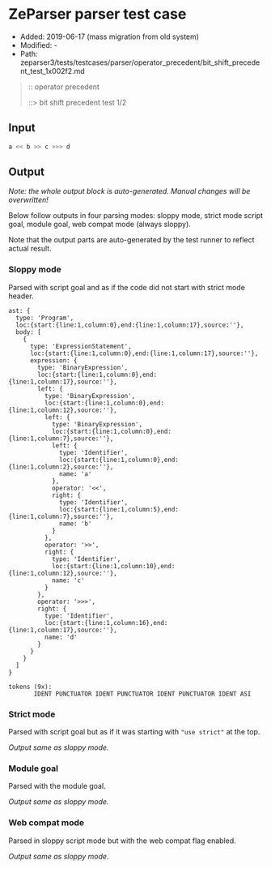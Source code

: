 # ZeParser parser test case

- Added: 2019-06-17 (mass migration from old system)
- Modified: -
- Path: zeparser3/tests/testcases/parser/operator_precedent/bit_shift_precedent_test_1x002f2.md

> :: operator precedent
>
> ::> bit shift precedent test 1/2

## Input

`````js
a << b >> c >>> d
`````

## Output

_Note: the whole output block is auto-generated. Manual changes will be overwritten!_

Below follow outputs in four parsing modes: sloppy mode, strict mode script goal, module goal, web compat mode (always sloppy).

Note that the output parts are auto-generated by the test runner to reflect actual result.

### Sloppy mode

Parsed with script goal and as if the code did not start with strict mode header.

`````
ast: {
  type: 'Program',
  loc:{start:{line:1,column:0},end:{line:1,column:17},source:''},
  body: [
    {
      type: 'ExpressionStatement',
      loc:{start:{line:1,column:0},end:{line:1,column:17},source:''},
      expression: {
        type: 'BinaryExpression',
        loc:{start:{line:1,column:0},end:{line:1,column:17},source:''},
        left: {
          type: 'BinaryExpression',
          loc:{start:{line:1,column:0},end:{line:1,column:12},source:''},
          left: {
            type: 'BinaryExpression',
            loc:{start:{line:1,column:0},end:{line:1,column:7},source:''},
            left: {
              type: 'Identifier',
              loc:{start:{line:1,column:0},end:{line:1,column:2},source:''},
              name: 'a'
            },
            operator: '<<',
            right: {
              type: 'Identifier',
              loc:{start:{line:1,column:5},end:{line:1,column:7},source:''},
              name: 'b'
            }
          },
          operator: '>>',
          right: {
            type: 'Identifier',
            loc:{start:{line:1,column:10},end:{line:1,column:12},source:''},
            name: 'c'
          }
        },
        operator: '>>>',
        right: {
          type: 'Identifier',
          loc:{start:{line:1,column:16},end:{line:1,column:17},source:''},
          name: 'd'
        }
      }
    }
  ]
}

tokens (9x):
       IDENT PUNCTUATOR IDENT PUNCTUATOR IDENT PUNCTUATOR IDENT ASI
`````

### Strict mode

Parsed with script goal but as if it was starting with `"use strict"` at the top.

_Output same as sloppy mode._

### Module goal

Parsed with the module goal.

_Output same as sloppy mode._

### Web compat mode

Parsed in sloppy script mode but with the web compat flag enabled.

_Output same as sloppy mode._
